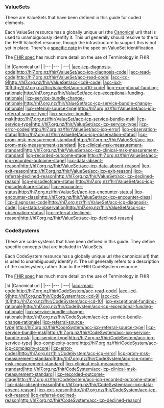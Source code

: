 ### ValueSets

These are ValueSets that have been defined in this guide for coded elements.

Each ValueSet resource has a globally unique url (the [Canonical](http://hl7.org/fhir/references.html#canonical) url) that is used to unambiguously identify it.
This url generally should resolve to the to the FHIR ValueSet resource, though the infrastructure to support this is not yet in place. There's a [specific note](http://hl7.org/fhir/valueset.html#ident) in the spec on ValueSet identification.

The [FHIR spec](http://hl7.org/fhir/terminology-module.html) has much more detail on the use of Terminology in FHIR

<div class="tableGridded"></div>

|Id |Canonical url |
|--- |--- | ---|
|[acc-icp-diagnosis-code](ValueSet-acc-icp-diagnosis-code.html)|http://hl7.org.nz/fhir/ValueSet/acc-icp-diagnosis-code|
|[acc-read-code](ValueSet-acc-read-code.html)|http://hl7.org.nz/fhir/ValueSet/acc-read-code|
|[acc-icd-9](ValueSet-acc-icd9.html)|http://hl7.org.nz/fhir/ValueSet/acc-icd9-code|
|[acc-icd-10](ValueSet-acc-icd10.html)|http://hl7.org.nz/fhir/ValueSet/acc-icd10-code|
|[icp-exceptional-funding-rationale](ValueSet-acc-icp-exceptional-funding-rationale.html)|http://hl7.org.nz/fhir/ValueSet/acc-icp-exceptional-funding-rationale|
|[icp-service-bundle-change-rationale](ValueSet-acc-icp-service-bundle-change-rationale.html)|http://hl7.org.nz/fhir/ValueSet/acc-icp-service-bundle-change-rationale|
|[icp-referral-source-type](ValueSet-acc-icp-referral-source-type.html)|http://hl7.org.nz/fhir/ValueSet/acc-icp-referral-source-type|
|[icp-service-bundle-msk](ValueSet-acc-icp-service-bundle-msk.html)|http://hl7.org.nz/fhir/ValueSet/acc-icp-service-bundle-msk|
|[icp-service-type](ValueSet-acc-icp-service-type.html)|http://hl7.org.nz/fhir/ValueSet/acc-icp-service-type|
|[icp-error-codes](ValueSet-acc-icp-error.html)|http://hl7.org.nz/fhir/ValueSet/acc-icp-error|
|[icp-observation-status](ValueSet-acc-icp-observation-status.html)|http://hl7.org.nz/fhir/ValueSet/acc-icp-observation-status|
|[icp-prom-msk-measurement-standard](ValueSet-acc-icp-prom-msk-measurement-standard.html)|http://hl7.org.nz/fhir/ValueSet/acc-icp-prom-msk-measurement-standard|
|[icp-clinical-msk-measurement-standard](ValueSet-acc-icp-clinical-msk-measurement-standard.html)|http://hl7.org.nz/fhir/ValueSet/acc-icp-clinical-msk-measurement-standard|
|[icp-recorded-outcome-stage](ValueSet-acc-icp-recorded-outcome-stage.html)|http://hl7.org.nz/fhir/ValueSet/acc-icp-recorded-outcome-stage|
|[icp-data-absent-reason](ValueSet-acc-icp-data-absent-reason.html)|http://hl7.org.nz/fhir/ValueSet/acc-icp-data-absent-reason|
|[icp-exit-reason](ValueSet-acc-icp-exit-reason.html)|http://hl7.org.nz/fhir/ValueSet/acc-icp-exit-reason|
|[icp-referral-declined-reason](ValueSet-acc-icp-declined-reason.html)|http://hl7.org.nz/fhir/ValueSet/acc-icp-declined-reason|
|[icp-episodeofcare-status](ValueSet-acc-icp-episodeofcare-status.html)|http://hl7.org.nz/fhir/ValueSet/acc-icp-episodeofcare-status|
|[icp-encounter-status](ValueSet-acc-icp-encounter-status.html)|http://hl7.org.nz/fhir/ValueSet/acc-icp-encounter-status|
|[icp-encounter-class](ValueSet-acc-icp-encounter-class.html)|http://hl7.org.nz/fhir/ValueSet/acc-icp-encounter-class|
|[icp-diagnoses-code](ValueSet-acc-icp-diagnosis-code.html)|http://hl7.org.nz/fhir/ValueSet/acc-icp-diagnosis-code|
|[icp-status-observation](ValueSet-acc-icp-observation-status.html)|http://hl7.org.nz/fhir/ValueSet/acc-icp-observation-status|
|[icp-referral-declined-reason](ValueSet-acc-icp-declined-reason.html)|http://hl7.org.nz/fhir/ValueSet/acc-icp-declined-reason|

### CodeSystems

These are code systems that have been defined in this guide. They define specific concepts that are included in ValueSets.

Each CodeSystem resource has a globally unique url (the canonical url) that is used to unambiguously identify it. The url generally refers to a description of the codesystem, rather than to the FHIR CodeSystem resource.

The [FHIR spec](http://hl7.org/fhir/terminology-module.html) has much more detail on the use of Terminology in FHIR

<div class="tableGridded"></div>

|Id |Canonical url |
|--- |--- | ---|
|[acc-read-code](CodeSystem-acc-read-code.html)|http://hl7.org.nz/fhir/CodeSystem/acc-read-code|
|[acc-icd-9](CodeSystem-acc-icd9.html)|http://hl7.org.nz/fhir/CodeSystem/acc-icd-9|
|[acc-icd-10](CodeSystem-acc-icd10.html)|http://hl7.org.nz/fhir/CodeSystem/acc-icd-10|
|[icp-exceptional-funding-rationale](CodeSystem-acc-icp-exceptional-funding-rationale.html)|http://hl7.org.nz/fhir/CodeSystem/acc-icp-exceptional-funding-rationale|
|[icp-service-bundle-change-rationale](CodeSystem-acc-icp-service-bundle-change-rationale.html)|http://hl7.org.nz/fhir/CodeSystem/acc-icp-service-bundle-change-rationale|
|[icp-referral-source-type](CodeSystem-acc-icp-referral-source-type.html)|http://hl7.org.nz/fhir/CodeSystem/acc-icp-referral-source-type|
|[icp-service-bundle-msk](CodeSystem-acc-icp-service-bundle-msk.html)|http://hl7.org.nz/fhir/CodeSystem/acc-icp-service-bundle-msk|
|[icp-service-type](CodeSystem-acc-icp-service-type.html)|http://hl7.org.nz/fhir/CodeSystem/acc-icp-service-type|
|[icp-complexity-score](CodeSystem-acc-icp-complexity-score.html)|http://hl7.org.nz/fhir/CodeSystem/acc-icp-complexity-score|
|[icp-error-codes](CodeSystem-acc-icp-error.html)|http://hl7.org.nz/fhir/CodeSystem/acc-icp-error|
|[icp-prom-msk-measurement-standard](CodeSystem-acc-icp-prom-msk-measurement-standard.html)|http://hl7.org.nz/fhir/CodeSystem/acc-icp-prom-msk-measurement-standard|
|[icp-clinical-msk-measurement-standard](CodeSystem-acc-icp-clinical-msk-measurement-standard.html)|http://hl7.org.nz/fhir/CodeSystem/acc-icp-clinical-msk-measurement-standard|
|[icp-recorded-outcome-stage](CodeSystem-acc-icp-recorded-outcome-stage.html)|http://hl7.org.nz/fhir/CodeSystem/acc-icp-recorded-outcome-stage|
|[icp-data-absent-reason](CodeSystem-acc-icp-data-absent-reason.html)|http://hl7.org.nz/fhir/CodeSystem/acc-icp-data-absent-reason|
|[icp-exit-reason](CodeSystem-acc-icp-exit-reason.html)|http://hl7.org.nz/fhir/CodeSystem/acc-icp-exit-reason|
|[icp-referral-declined-reason](CodeSystem-acc-icp-declined-reason.html)|http://hl7.org.nz/fhir/CodeSystem/acc-icp-declined-reason|